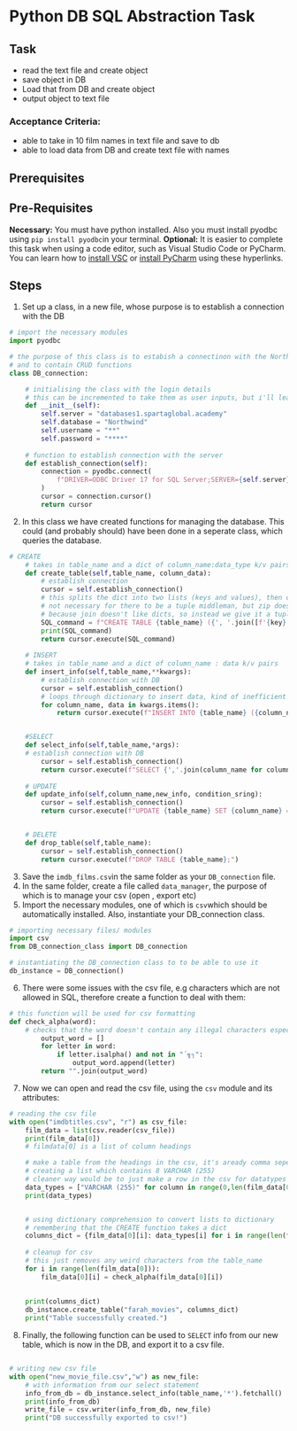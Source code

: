 # Python DB SQL Abstraction Task 
## Task 
- read the text file and create object
- save object in DB
- Load that from DB and create object
- output object to text file

### Acceptance Criteria:

- able to take in 10 film names in text file and save to db
- able to load data from DB and create text file with names
## Prerequisites
## Pre-Requisites
__Necessary:__ You must have python installed.  Also you must install pyodbc using `pip install pyodbc`in your terminal. 
__Optional:__ It is easier to complete this task when using a code editor, such as Visual Studio Code or PyCharm. You can learn how to [install VSC](https://docs.microsoft.com/en-us/visualstudio/install/install-visual-studio?view=vs-2019) or [install PyCharm](https://www.jetbrains.com/help/pycharm/quick-start-guide.html) using these hyperlinks. 


## Steps
1. Set up a class, in a new file, whose purpose is to establish a connection with the DB 
```python
# import the necessary modules
import pyodbc

# the purpose of this class is to estabish a connectinon with the Northwind DB
# and to contain CRUD functions
class DB_connection:

    # initialising the class with the login details 
    # this can be incremented to take them as user inputs, but i'll leave it for convenience
    def __init__(self):
        self.server = "databases1.spartaglobal.academy"
        self.database = "Northwind"
        self.username = "**"
        self.password = "****"
        
    # function to establish connection with the server
    def establish_connection(self):
        connection = pyodbc.connect(
            f"DRIVER=ODBC Driver 17 for SQL Server;SERVER={self.server};DATABASE={self.database};UID={self.username};PWD={self.password}"
        )
        cursor = connection.cursor()
        return cursor
```
2. In this class we have created functions for managing the database. This could (and probably should) have been done in a seperate class, which queries the database.
```python
# CREATE
    # takes in table_name and a dict of column_name:data_type k/v pairs
    def create_table(self,table_name, column_data):
        # establish connection
        cursor = self.establish_connection()
        # this splits the dict into two lists (keys and values), then combines these lists at their indexes to make a tuple
        # not necessary for there to be a tuple middleman, but zip does this combination easily
        # because join doesn't like dicts, so instead we give it a tuple of 'key value, key value , etc.'
        SQL_command = f"CREATE TABLE {table_name} ({', '.join([f'{key} {value}' for key, value in zip(column_data.keys(), column_data.values())])})"
        print(SQL_command)
        return cursor.execute(SQL_command)
    
    # INSERT
    # takes in table_name and a dict of column_name : data k/v pairs 
    def insert_info(self,table_name,**kwargs):
        # establish connection with DB
        cursor = self.establish_connection()
        # loops through dictionary to insert data, kind of inefficient but works 
        for column_name, data in kwargs.items():
            return cursor.execute(f"INSERT INTO {table_name} ({column_name}) VALUES ({data});")


    #SELECT
    def select_info(self,table_name,*args):
    # establish connection with DB
        cursor = self.establish_connection()
        return cursor.execute(f"SELECT {','.join(column_name for column_name in args)} FROM {table_name};")
    
    # UPDATE
    def update_info(self,column_name,new_info, condition_sring):
        cursor = self.establish_connection()
        return cursor.execute(f"UPDATE {table_name} SET {column_name} = {new_info} WHERE {condition_sring};")


    # DELETE
    def drop_table(self,table_name):
        cursor = self.establish_connection()
        return cursor.execute(f"DROP TABLE {table_name};")
```

3. Save the `imdb_films.csv`in the same folder as your `DB_connection` file.
4. In the same folder, create a file called `data_manager`, the purpose of which is to manage your csv (open , export etc)
5. Import the necessary modules, one of which is `csv`which should be automatically installed. Also, instantiate your DB_connection class.
```python
# importing necessary files/ modules
import csv
from DB_connection_class import DB_connection

# instantiating the DB_connection class to to be able to use it
db_instance = DB_connection()
```

6. There were some issues with the csv file, e.g characters which are not allowed in SQL, therefore create a function to deal with them: 
```python
# this function will be used for csv formatting
def check_alpha(word):
    # checks that the word doesn't contain any illegal characters especially that weird i 
        output_word = []
        for letter in word:
            if letter.isalpha() and not in "´╗┐":
                output_word.append(letter)
        return "".join(output_word)
```
7. Now we can open and read the csv file, using the `csv` module and its attributes:
```python
# reading the csv file
with open("imdbtitles.csv", "r") as csv_file:
    film_data = list(csv.reader(csv_file))
    print(film_data[0])
    # filmdata[0] is a list of column headings

    # make a table from the headings in the csv, it's aready comma seperated so don't need to join or amything
    # creating a list which contains 8 VARCHAR (255)
    # cleaner way would be to just make a row in the csv for datatypes but too lazy 
    data_types = ["VARCHAR (255)" for column in range(0,len(film_data[0]))]
    print(data_types)


    # using dictionary comprehension to convert lists to dictionary 
    # remembering that the CREATE function takes a dict
    columns_dict = {film_data[0][i]: data_types[i] for i in range(len(film_data[0]))} 
    
    # cleanup for csv
    # this just removes any weird characters from the table_name
    for i in range(len(film_data[0])):
        film_data[0][i] = check_alpha(film_data[0][i])
    
    
    print(columns_dict)
    db_instance.create_table("farah_movies", columns_dict)
    print("Table successfully created.")
```
8. Finally, the following function can be used to `SELECT` info from our new table, which is now in the DB, and export it to a csv file.
```python

# writing new csv file
with open("new_movie_file.csv","w") as new_file:
    # with information from our select statement
    info_from_db = db_instance.select_info(table_name,'*').fetchall()
    print(info_from_db)
    write_file = csv.writer(info_from_db, new_file)
    print("DB successfully exported to csv!")
```